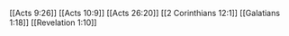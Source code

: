 [[Acts 9:26]]
[[Acts 10:9]]
[[Acts 26:20]]
[[2 Corinthians 12:1]]
[[Galatians 1:18]]
[[Revelation 1:10]]
